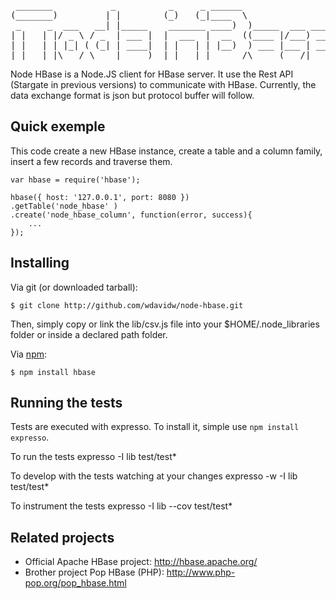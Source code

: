 
<pre>
 _______           _          _     _ ______                   
(_______)         | |        (_)   (_|____  \                  
 _     _  ___   __| |_____    _______ ____)  )_____  ___ _____ 
| |   | |/ _ \ / _  | ___ |  |  ___  |  __  ((____ |/___) ___ |
| |   | | |_| ( (_| | ____|  | |   | | |__)  ) ___ |___ | ____|
|_|   |_|\___/ \____|_____)  |_|   |_|______/\_____(___/|_____)
</pre>

Node HBase is a Node.JS client for HBase server. It use the Rest API (Stargate in previous versions) to communicate with HBase. Currently, the data exchange format is json but protocol buffer will follow.

Quick exemple
-------------

This code create a new HBase instance, create a table and a column family, insert a few records and traverse them.

	var hbase = require('hbase');
	
	hbase({ host: '127.0.0.1', port: 8080 })
	.getTable('node_hbase' )
	.create('node_hbase_column', function(error, success){
		...
	});

Installing
----------

Via git (or downloaded tarball):

    $ git clone http://github.com/wdavidw/node-hbase.git

Then, simply copy or link the lib/csv.js file into your $HOME/.node_libraries folder or inside a declared path folder.

Via [npm](http://github.com/isaacs/npm):

    $ npm install hbase

Running the tests
-----------------

Tests are executed with expresso. To install it, simple use `npm install expresso`.

To run the tests
	expresso -I lib test/test*

To develop with the tests watching at your changes
	expresso -w -I lib test/test*

To instrument the tests
	expresso -I lib --cov test/test*



Related projects
----------------

*   Official Apache HBase project: <http://hbase.apache.org/>
*   Brother project Pop HBase (PHP): <http://www.php-pop.org/pop_hbase.html>